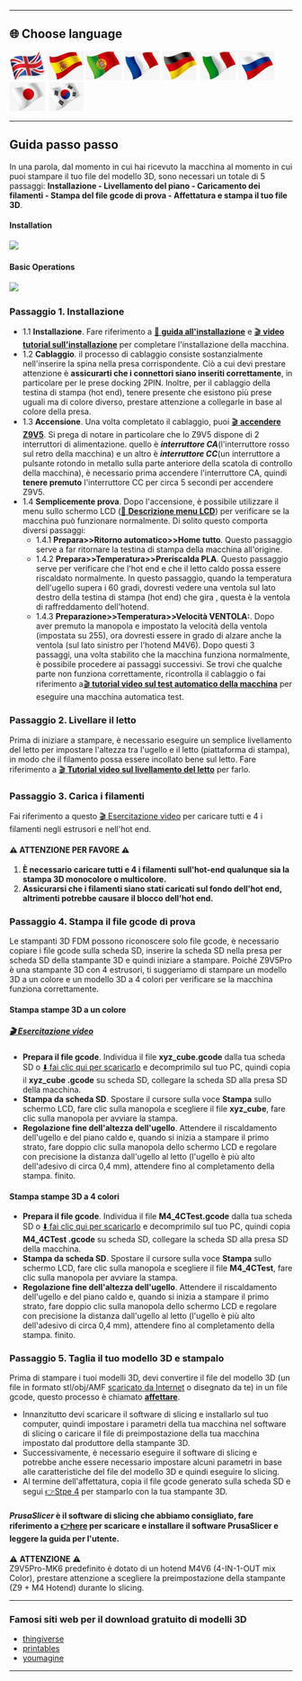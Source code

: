 [LCD_MENU]: https://github.com/ZONESTAR3D/Z9/tree/main/Z9V5/Z9V5-MK6/LCDMENU_Description.md
[PRUSA_SLICER]: https://github.com/ZONESTAR3D/Slicing-Guide/tree/master/PrusaSlicer
[VIDEO_POWERON]: https://github.com/ZONESTAR3D/Z9/assets/29502731/02fa8e57-a292-4aa5-bb7b-eaa703e3fc1b
[VIDEO_BEDLEVEL]: https://youtu.be/jNf98S0u2VQ
[VIDEO_LOADFILAMENT]: https://youtu.be/1rr4dXRxKc4
[VIDEO_PRINT1C]: https://youtu.be/NbVy8NjKt_s

----
## <a id="choose-language">:globe_with_meridians: Choose language </a>
[![](../lanpic/EN.png)](./step_by_step.md)
[![](../lanpic/ES.png)](./step_by_step-es.md)
[![](../lanpic/PT.png)](./step_by_step-pt.md)
[![](../lanpic/FR.png)](./step_by_step-fr.md)
[![](../lanpic/DE.png)](./step_by_step-de.md)
[![](../lanpic/IT.png)](./step_by_step-it.md)
[![](../lanpic/RU.png)](./step_by_step-ru.md)
[![](../lanpic/JP.png)](./step_by_step-jp.md)
[![](../lanpic/KR.png)](./step_by_step-kr.md)

----
## Guida passo passo
In una parola, dal momento in cui hai ricevuto la macchina al momento in cui puoi stampare il tuo file del modello 3D, sono necessari un totale di 5 passaggi: **Installazione - Livellamento del piano - Caricamento dei filamenti - Stampa del file gcode di prova - Affettatura e stampa il tuo file 3D**.
#### Installation
[![](https://img.youtube.com/vi/pdr8nLl3T3w/0.jpg)](https://www.youtube.com/watch?v=pdr8nLl3T3w)
#### Basic Operations
[![](https://img.youtube.com/vi/GrCOZ4ADHeA/0.jpg)](https://www.youtube.com/watch?v=GrCOZ4ADHeA)

### <a id ="a1">Passaggio 1. Installazione</a>
- 1.1 **Installazione**. Fare riferimento a [:book: **guida all'installazione**](./1.Installation/Installation.md) e [:clapper: **video tutorial sull'installazione**](https://youtu.be/pdr8nLl3T3w) per completare l'installazione della macchina.
- 1.2 **Cablaggio**. il processo di cablaggio consiste sostanzialmente nell'inserire la spina nella presa corrispondente. Ciò a cui devi prestare attenzione è **assicurarti che i connettori siano inseriti correttamente**, in particolare per le prese docking 2PIN. Inoltre, per il cablaggio della testina di stampa (hot end), tenere presente che esistono più prese uguali ma di colore diverso, prestare attenzione a collegarle in base al colore della presa.
- 1.3 **Accensione**. Una volta completato il cablaggio, puoi [:clapper: **accendere Z9V5**][VIDEO_POWERON]. Si prega di notare in particolare che lo Z9V5 dispone di 2 interruttori di alimentazione. quello è ***interruttore CA***(l'interruttore rosso sul retro della macchina) e un altro è ***interruttore CC***(un interruttore a pulsante rotondo in metallo sulla parte anteriore della scatola di controllo della macchina), è necessario prima accendere l'interruttore CA, quindi **tenere premuto** l'interruttore CC per circa 5 secondi per accendere Z9V5.
- 1.4 **Semplicemente prova**. Dopo l'accensione, è possibile utilizzare il menu sullo schermo LCD ([:book: **Descrizione menu LCD**](./2.Operation/LCDMENU_Description.md)) per verificare se la macchina può funzionare normalmente. Di solito questo comporta diversi passaggi:
   - 1.4.1 **Prepara>>Ritorno automatico>>Home tutto**. Questo passaggio serve a far ritornare la testina di stampa della macchina all'origine.
   - 1.4.2 **Prepara>>Temperatura>>Preriscalda PLA**. Questo passaggio serve per verificare che l'hot end e che il letto caldo possa essere riscaldato normalmente. In questo passaggio, quando la temperatura dell'ugello supera i 60 gradi, dovresti vedere una ventola sul lato destro della testina di stampa (hot end) che gira , questa è la ventola di raffreddamento dell'hotend.
   - 1.4.3 **Preparazione>>Temperatura>>Velocità VENTOLA:**. Dopo aver premuto la manopola e impostato la velocità della ventola (impostata su 255), ora dovresti essere in grado di alzare anche la ventola (sul lato sinistro per l'hotend M4V6).
   Dopo questi 3 passaggi, una volta stabilito che la macchina funziona normalmente, è possibile procedere ai passaggi successivi. Se trovi che qualche parte non funziona correttamente, ricontrolla il cablaggio o fai riferimento a[:clapper: **tutorial video sul test automatico della macchina**](https://youtu.be/Mf92BlmKA0A) per eseguire una macchina automatica test.

### <a id ="a2">Passaggio 2. Livellare il letto</a>
Prima di iniziare a stampare, è necessario eseguire un semplice livellamento del letto per impostare l'altezza tra l'ugello e il letto (piattaforma di stampa), in modo che il filamento possa essere incollato bene sul letto. Fare riferimento a [:clapper: **Tutorial video sul livellamento del letto**][VIDEO_BEDLEVEL] per farlo.

### <a id ="a3">Passaggio 3. Carica i filamenti</a>
Fai riferimento a questo [:clapper: Esercitazione video][VIDEO_LOADFILAMENT] per caricare tutti e 4 i filamenti negli estrusori e nell'hot end.
#### :warning: ATTENZIONE PER FAVORE :warning:
1. **È necessario caricare tutti e 4 i filamenti sull'hot-end qualunque sia la stampa 3D monocolore o multicolore.**
2. **Assicurarsi che i filamenti siano stati caricati sul fondo dell'hot end, altrimenti potrebbe causare il blocco dell'hot end.**

### <a id ="a4">Passaggio 4. Stampa il file gcode di prova</a>
Le stampanti 3D FDM possono riconoscere solo file gcode, è necessario copiare i file gcode sulla scheda SD, inserire la scheda SD nella presa per scheda SD della stampante 3D e quindi iniziare a stampare.
Poiché Z9V5Pro è una stampante 3D con 4 estrusori, ti suggeriamo di stampare un modello 3D a un colore e un modello 3D a 4 colori per verificare se la macchina funziona correttamente.
#### Stampa stampe 3D a un colore
##### [:clapper: Esercitazione video][VIDEO_PRINT1C]
- **Prepara il file gcode**. Individua il file **xyz_cube.gcode** dalla tua scheda SD o [:arrow_down: fai clic qui per scaricarlo](./3.Test_gcode/xyz_cube.zip) e decomprimilo sul tuo PC, quindi copia il **xyz_cube .gcode** su scheda SD, collegare la scheda SD alla presa SD della macchina.
- **Stampa da scheda SD**. Spostare il cursore sulla voce **Stampa** sullo schermo LCD, fare clic sulla manopola e scegliere il file **xyz_cube**, fare clic sulla manopola per avviare la stampa.
- **Regolazione fine dell'altezza dell'ugello**. Attendere il riscaldamento dell'ugello e del piano caldo e, quando si inizia a stampare il primo strato, fare doppio clic sulla manopola dello schermo LCD e regolare con precisione la distanza dall'ugello al letto (l'ugello è più alto dell'adesivo di circa 0,4 mm), attendere fino al completamento della stampa. finito.
#### Stampa stampe 3D a 4 colori
- **Prepara il file gcode**. Individua il file **M4_4CTest.gcode** dalla tua scheda SD o [:arrow_down: fai clic qui per scaricarlo](./3.Test_gcode/M4_4CTest.zip) e decomprimilo sul tuo PC, quindi copia **M4_4CTest .gcode** su scheda SD, collegare la scheda SD alla presa SD della macchina.
- **Stampa da scheda SD**. Spostare il cursore sulla voce **Stampa** sullo schermo LCD, fare clic sulla manopola e scegliere il file **M4_4CTest**, fare clic sulla manopola per avviare la stampa.
- **Regolazione fine dell'altezza dell'ugello**. Attendere il riscaldamento dell'ugello e del piano caldo e, quando si inizia a stampare il primo strato, fare doppio clic sulla manopola dello schermo LCD e regolare con precisione la distanza dall'ugello al letto (l'ugello è più alto dell'adesivo di circa 0,4 mm), attendere fino al completamento della stampa. finito.

### <a id ="a5">Passaggio 5. Taglia il tuo modello 3D e stampalo</a>
Prima di stampare i tuoi modelli 3D, devi convertire il file del modello 3D (un file in formato stl/obj/AMF [scaricato da Internet](#a6) o disegnato da te) in un file gcode, questo processo è chiamato <u>**affettare**</u>.
- Innanzitutto devi scaricare il software di slicing e installarlo sul tuo computer, quindi impostare i parametri della tua macchina nel software di slicing o caricare il file di preimpostazione della tua macchina impostato dal produttore della stampante 3D.
- Successivamente, è necessario eseguire il software di slicing e potrebbe anche essere necessario impostare alcuni parametri in base alle caratteristiche del file del modello 3D e quindi eseguire lo slicing.
- Al termine dell'affettatura, copia il file gcode generato sulla scheda SD e segui [:point_right:Stpe 4](#a4) per stamparlo con la tua stampante 3D.
#### *PrusaSlicer* è il software di slicing che abbiamo consigliato, fare riferimento a [:point_right:here][PRUSA_SLICER] per scaricare e installare il software PrusaSlicer e leggere la guida per l'utente.
:warning: **ATTENZIONE** :warning:    
Z9V5Pro-MK6 predefinito è dotato di un hotend M4V6 (4-IN-1-OUT mix Color), prestare attenzione a scegliere la preimpostazione della stampante (Z9 + M4 Hotend) durante lo slicing.

----
### <a id ="a6">Famosi siti web per il download gratuito di modelli 3D</a>
- [thingiverse](https://www.thingiverse.com/)  
- [printables](https://www.printables.com/)  
- [youmagine](https://www.youmagine.com/)   

----